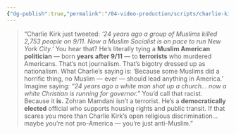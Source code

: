```yaml
---
{"dg-publish":true,"permalink":"/04-video-production/scripts/charlie-kirk-s-tweet-is-straight-up-racist-propaganda/","tags":["#draft"],"created":"2025-06-27T22:59:50.579-04:00","updated":"2025-06-27T23:11:22.461-04:00"}
---
```


> “Charlie Kirk just tweeted: _‘24 years ago a group of Muslims killed 2,753 people on 9/11. Now a Muslim Socialist is on pace to run New York City.’_
> You hear that? He’s literally tying a **Muslim American politician** — born **years after 9/11** — to **terrorists** who murdered Americans.
> That’s not journalism. That’s bigotry dressed up as nationalism.
> What Charlie’s saying is: ‘Because some Muslims did a horrific thing, no Muslim — ever — should lead anything in America.’
> Imagine saying: _“24 years ago a white man shot up a church… now a white Christian is running for governor.”_
> You’d call that racist. Because it **is.**
> Zohran Mamdani isn’t a terrorist. He’s a **democratically elected** official who supports housing rights and public transit.
> If that scares you more than Charlie Kirk’s open religious discrimination…
> maybe you’re not pro-America — you’re just anti-Muslim.”